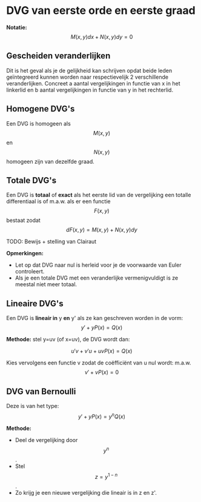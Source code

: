 # DVG van eerste orde en eerste graad

**Notatie:** $$ M(x,y)dx + N(x,y)dy = 0 $$

## Gescheiden veranderlijken

Dit is het geval als je de gelijkheid kan schrijven opdat beide leden geïntegreerd kunnen worden naar respectievelijk 2 verschillende veranderlijken. Concreet a aantal vergelijkingen in functie van x in het linkerlid en b aantal vergelijkingen in functie van y in het rechterlid. 

## Homogene DVG's

Een DVG is homogeen als $$ M(x,y) $$ en $$ N(x,y) $$ homogeen zijn van dezelfde graad. 

## Totale DVG's

Een DVG is **totaal** of **exact** als het eerste lid van de vergelijking een totalle differentiaal is of m.a.w. als er een functie $$ F(x,y) $$ bestaat zodat $$ dF(x,y) = M(x,y) + N(x,y)dy $$

TODO: Bewijs + stelling van Clairaut

**Opmerkingen:** 
- Let op dat DVG naar nul is herleid voor je de voorwaarde van Euler controleert. 
- Als je een totale DVG met een veranderlijke vermenigvuldigt is ze meestal niet meer totaal. 

## Lineaire DVG's

Een DVG is **lineair in** y **en** y' als ze kan geschreven worden in de vorm: $$ y' + yP(x) = Q(x) $$

**Methode:** stel y=uv (of x=uv), de DVG wordt dan:

$$ u'v + v'u + uvP(x) = Q(x) $$ 

Kies vervolgens een functie v zodat de coëfficiënt van u nul wordt: m.a.w. $$ v' + vP(x) = 0 $$

## DVG van Bernoulli

Deze is van het type: $$ y' + yP(x) = y^nQ(x) $$

**Methode:** 
- Deel de vergelijking door $$ y^n $$. 
- Stel $$ z = y^{1-n} $$.
- Zo krijg je een nieuwe vergelijking die lineair is in z en z'.  